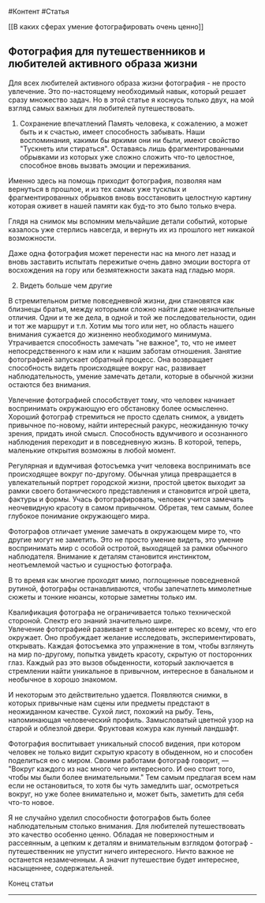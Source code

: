 #Контент #Статья

[[В каких сферах умение фотографировать очень ценно]]

## Фотография для путешественников и любителей активного образа жизни

Для всех любителей активного образа жизни фотография - не просто увлечение. 
Это по-настоящему необходимый навык, который решает сразу множество задач.
Но в этой статье я коснусь только двух, на мой взгляд самых важных для любителей путешествовать.

1. Сохранение впечатлений
Память человека, к сожалению, а может быть и к счастью, имеет способность забывать. 
Наши воспоминания, какими бы яркими они ни были, имеют свойство "Тускнеть или стираться".
Оставаясь лишь фрагментированными обрывками из которых уже сложно сложить что-то целостное, способное вновь вызвать эмоции и переживания.

Именно здесь на помощь приходит фотография, позволяя нам вернуться в прошлое, 
и из тех самых уже тусклых и фрагментированных обрывков вновь восстановить целостную картину которая оживет в нашей памяти как буд-то это было только вчера.

Глядя на снимок мы вспомним мельчайшие детали событий, которые казалось уже стерлись навсегда, и вернуть их из прошлого нет никакой возможности. 

Даже одна фотография может перенести нас на много лет назад и вновь заставить испытать пережитые очень давно эмоции восторга от восхождения на гору или безмятежности заката над гладью моря.  


2. Видеть больше чем другие

В стремительном ритме повседневной жизни, дни становятся как близнецы братья, между которыми сложно найти даже незначительные отличия. Одни и те же дела, в одной и той же последовательности, один и тот же маршрут и т.п.
Хотим мы того или нет, но область нашего внимания сужается до жизненно необходимого минимума.
Утрачивается способность  замечать "не важное", то, что не имеет непосредственного к нам или к нашим заботам отношения.
Занятие фотографией запускает обратный процесс.
Она возвращает способность видеть происходящее вокруг нас, развивает наблюдательность, умение замечать детали, которые в обычной жизни остаются без внимания.

Увлечение фотографией способствует тому, что человек начинает воспринимать окружающую его обстановку более осмысленно.
Хороший фотограф стремиться не просто сделать снимок, а увидеть привычное по-новому, найти интересный ракурс, неожиданную точку зрения, придать иной смысл. 
Способность вдумчивого и осознанного наблюдения переходит и в повседневную жизнь. В которой, теперь, маленькие открытия возможны в любой момент.

Регулярная и вдумчивая фотосъемка учит человека воспринимать все происходящее вокруг по-другому. Обычная улица превращается в увлекательный портрет городской жизни, простой цветок выходит за рамки своего ботанического представления и становится игрой цвета, фактуры и формы. Учась фотографировать, человек учится замечать неочевидную красоту в самом привычном. Обретая, тем самым, более глубокое понимание окружающего мира.


Фотографов отличает умение замечать в окружающем мире то, что другие могут не заметить. Это не просто умение видеть, это умение воспринимать мир с особой остротой, выходящей за рамки обычного наблюдателя. 
Внимание к деталям становится инстинктом, неотъемлемой частью и сущностью фотографа.

В то время как многие проходят мимо, поглощенные повседневной рутиной, фотографы останавливаются, чтобы запечатлеть мимолетные сюжеты и тонкие нюансы, которые заметны только им.

Квалификация фотографа не ограничивается только технической стороной. Спектр его знаний значительно шире.  
Увлечение фотографией развивает в человеке интерес ко всему, что его окружает. 
Оно пробуждает желание исследовать, экспериментировать, открывать.
Каждая фотосъемка это упражнение в том, чтобы взглянуть на мир по-другому, попытка увидеть красоту, скрытую от посторонних глаз. 
Каждый раз это вызов обыденности, который заключается в стремлении найти уникальное в привычном, интересное в банальном и необычное в хорошо знакомом.

И некоторым это действительно удается. Появляются снимки, в которых привычные нам сцены или предметы предстают в неожиданном качестве.
Сухой лист, похожий на рыбу. Тень, напоминающая человеческий профиль. Замысловатый цветной узор на старой и облезлой двери. Фруктовая кожура как лунный ландшафт.

Фотография воспитывает уникальный способ видения, при котором человек не только видит скрытую красоту в обыденном, но и способен поделиться ею с миром. 
Своими работами фотограф говорит, — "Вокруг каждого из нас много чего интересного. И оно стоит того, чтобы мы были более внимательными."
Тем самым предлагая всем нам если не остановиться, то хотя бы чуть замедлить шаг, осмотреться вокруг, но уже более внимательно и, может быть, заметить для себя что-то новое.

Я не случайно уделил способности фотографов быть более наблюдательным столько внимания.
Для любителей путешествовать это качество особенно ценно. Обладая не поверхностным и рассеянным, а цепким к деталям и внимательным взглядом фотограф - путешественник не упустит ничего интересного. Ничто важное не останется незамеченным. А значит путешествие будет интереснее, насыщеннее, содержательней.

Конец статьи
_______________
